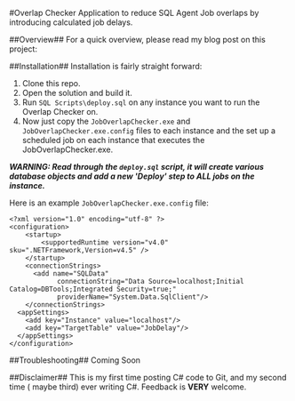 #Overlap Checker
Application to reduce SQL Agent Job overlaps by introducing calculated job delays.

##Overview##
For a quick overview, please read my blog post on this project: 

##Installation##
Installation is fairly straight forward:
  1. Clone this repo.
  2. Open the solution and build it.
  3. Run `SQL Scripts\deploy.sql` on any instance you want to run the Overlap Checker on.
  4. Now just copy the `JobOverlapChecker.exe` and `JobOverlapChecker.exe.config` files to each instance and the set up a scheduled job on each instance that executes the JobOverlapChecker.exe. 

  ***WARNING: Read through the `deploy.sql` script, it will create various database objects and add a new 'Deploy' step to ALL jobs on the instance.***

Here is an example `JobOverlapChecker.exe.config` file:
```
<?xml version="1.0" encoding="utf-8" ?>
<configuration>
    <startup> 
        <supportedRuntime version="v4.0" sku=".NETFramework,Version=v4.5" />
    </startup>
    <connectionStrings>
      <add name="SQLData"
            connectionString="Data Source=localhost;Initial Catalog=DBTools;Integrated Security=true;"
            providerName="System.Data.SqlClient"/>
    </connectionStrings>
  <appSettings>
    <add key="Instance" value="localhost"/>
    <add key="TargetTable" value="JobDelay"/>
  </appSettings>
</configuration>
```
 
##Troubleshooting##
Coming Soon

##Disclaimer##
This is my first time posting C# code to Git, and my second time ( maybe third) ever writing C#. Feedback is **VERY** welcome.
